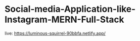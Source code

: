 # Social-media-Application-like-Instagram-MERN-Full-Stack


live: https://luminous-squirrel-90bbfa.netlify.app/

